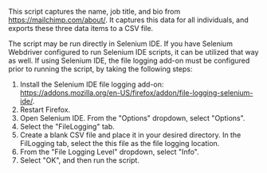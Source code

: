 This script captures the name, job title, and bio from https://mailchimp.com/about/. It captures this data for all individuals, and exports these three data items to a CSV file.

The script may be run directly in Selenium IDE. If you have Selenium Webdriver configured to run Selenium IDE scripts, it can be utilized that way as well. If using Selenium IDE, the file logging add-on must be configured prior to running the script, by taking the following steps:

1. Install the Selenium IDE file logging add-on: https://addons.mozilla.org/en-US/firefox/addon/file-logging-selenium-ide/.
2. Restart Firefox.
3. Open Selenium IDE. From the "Options" dropdown, select "Options".
4. Select the "FileLogging" tab.
5. Create a blank CSV file and place it in your desired directory. In the FilLogging tab, select the this file as the file logging location.
6. From the "File Logging Level" dropdown, select "Info".
7. Select "OK", and then run the script.
